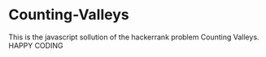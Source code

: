 # Counting-Valleys
This is the javascript sollution of the hackerrank problem Counting Valleys. HAPPY CODING 
